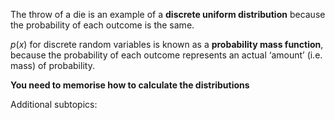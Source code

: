 The throw of a die is an example of a **discrete uniform distribution** because the probability of each outcome is the same.

$p(x)$ for discrete random variables is known as a **probability mass function**, because the probability of each outcome represents an actual ‘amount’ (i.e. mass) of probability.

**You need to memorise how to calculate the distributions**

Additional subtopics:
```folder-index-content
```